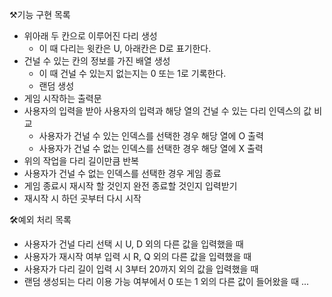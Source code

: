 ⚒️기능 구현 목록
- 위아래 두 칸으로 이루어진 다리 생성
  - 이 때 다리는 윗칸은 U, 아래칸은 D로 표기한다.
- 건널 수 있는 칸의 정보를 가진 배열 생성
  - 이 때 건널 수 있는지 없는지는 0 또는 1로 기록한다.
  - 랜덤 생성
- 게임 시작하는 출력문
- 사용자의 입력을 받아 사용자의 입력과 해당 열의 건널 수 있는 다리 인덱스의 값 비교
  - 사용자가 건널 수 있는 인덱스를 선택한 경우 해당 열에 O 출력
  - 사용자가 건널 수 없는 인덱스를 선택한 경우 해당 열에 X 출력
- 위의 작업을 다리 길이만큼 반복
- 사용자가 건널 수 없는 인덱스를 선택한 경우 게임 종료
- 게임 종료시 재시작 할 것인지 완전 종료할 것인지 입력받기
- 재시작 시 하던 곳부터 다시 시작

🛠️예외 처리 목록
- 사용자가 건널 다리 선택 시 U, D 외의 다른 값을 입력했을 때 
- 사용자가 재시작 여부 입력 시 R, Q 외의 다른 값을 입력했을 때 
- 사용자가 다리 길이 입력 시 3부터 20까지 외의 값을 입력했을 때 
- 랜덤 생성되는 다리 이용 가능 여부에서 0 또는 1 외의 다른 값이 들어왔을 때 
...
